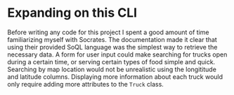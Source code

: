 # Expanding on this CLI
Before writing any code for this project I spent a good amount of time familiarizing myself with Socrates. The documentation made it clear that using their provided SoQL language was the simplest way to retrieve the necessary data. A form for user input could make searching for trucks open during a certain time, or serving certain types of food simple and quick. Searching by map location would not be unrealistic using the longititude and latitude columns. Displaying more information about each truck would only require adding more attributes to the `Truck` class.

